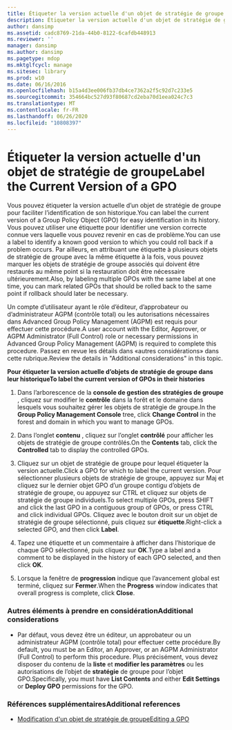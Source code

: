 ```yaml
---
title: Étiqueter la version actuelle d'un objet de stratégie de groupe
description: Étiqueter la version actuelle d'un objet de stratégie de groupe
author: dansimp
ms.assetid: cadc8769-21da-44b0-8122-6cafdb448913
ms.reviewer: ''
manager: dansimp
ms.author: dansimp
ms.pagetype: mdop
ms.mktglfcycl: manage
ms.sitesec: library
ms.prod: w10
ms.date: 06/16/2016
ms.openlocfilehash: b15a4d3ee006fb37db4ce7362a2f5c92d7c233e5
ms.sourcegitcommit: 354664bc527d93f80687cd2eba70d1eea024c7c3
ms.translationtype: MT
ms.contentlocale: fr-FR
ms.lasthandoff: 06/26/2020
ms.locfileid: "10808397"
---
```

# <span data-ttu-id="5cc95-103">Étiqueter la version actuelle d'un objet de stratégie de groupe</span><span class="sxs-lookup"><span data-stu-id="5cc95-103">Label the Current Version of a GPO</span></span>


<span data-ttu-id="5cc95-104">Vous pouvez étiqueter la version actuelle d’un objet de stratégie de groupe pour faciliter l’identification de son historique.</span><span class="sxs-lookup"><span data-stu-id="5cc95-104">You can label the current version of a Group Policy Object (GPO) for easy identification in its history.</span></span> <span data-ttu-id="5cc95-105">Vous pouvez utiliser une étiquette pour identifier une version correcte connue vers laquelle vous pouvez revenir en cas de problème.</span><span class="sxs-lookup"><span data-stu-id="5cc95-105">You can use a label to identify a known good version to which you could roll back if a problem occurs.</span></span> <span data-ttu-id="5cc95-106">Par ailleurs, en attribuant une étiquette à plusieurs objets de stratégie de groupe avec la même étiquette à la fois, vous pouvez marquer les objets de stratégie de groupe associés qui doivent être restaurés au même point si la restauration doit être nécessaire ultérieurement.</span><span class="sxs-lookup"><span data-stu-id="5cc95-106">Also, by labeling multiple GPOs with the same label at one time, you can mark related GPOs that should be rolled back to the same point if rollback should later be necessary.</span></span>

<span data-ttu-id="5cc95-107">Un compte d’utilisateur ayant le rôle d’éditeur, d’approbateur ou d’administrateur AGPM (contrôle total) ou les autorisations nécessaires dans Advanced Group Policy Management (AGPM) est requis pour effectuer cette procédure.</span><span class="sxs-lookup"><span data-stu-id="5cc95-107">A user account with the Editor, Approver, or AGPM Administrator (Full Control) role or necessary permissions in Advanced Group Policy Management (AGPM) is required to complete this procedure.</span></span> <span data-ttu-id="5cc95-108">Passez en revue les détails dans «autres considérations» dans cette rubrique.</span><span class="sxs-lookup"><span data-stu-id="5cc95-108">Review the details in "Additional considerations" in this topic.</span></span>

**<span data-ttu-id="5cc95-109">Pour étiqueter la version actuelle d’objets de stratégie de groupe dans leur historique</span><span class="sxs-lookup"><span data-stu-id="5cc95-109">To label the current version of GPOs in their histories</span></span>**

1.  <span data-ttu-id="5cc95-110">Dans l’arborescence de la **console de gestion des stratégies de groupe** , cliquez sur modifier le **contrôle** dans la forêt et le domaine dans lesquels vous souhaitez gérer les objets de stratégie de groupe.</span><span class="sxs-lookup"><span data-stu-id="5cc95-110">In the **Group Policy Management Console** tree, click **Change Control** in the forest and domain in which you want to manage GPOs.</span></span>

2.  <span data-ttu-id="5cc95-111">Dans l’onglet **contenu** , cliquez sur l’onglet **contrôlé** pour afficher les objets de stratégie de groupe contrôlés.</span><span class="sxs-lookup"><span data-stu-id="5cc95-111">On the **Contents** tab, click the **Controlled** tab to display the controlled GPOs.</span></span>

3.  <span data-ttu-id="5cc95-112">Cliquez sur un objet de stratégie de groupe pour lequel étiqueter la version actuelle.</span><span class="sxs-lookup"><span data-stu-id="5cc95-112">Click a GPO for which to label the current version.</span></span> <span data-ttu-id="5cc95-113">Pour sélectionner plusieurs objets de stratégie de groupe, appuyez sur Maj et cliquez sur le dernier objet GPO d’un groupe contigu d’objets de stratégie de groupe, ou appuyez sur CTRL et cliquez sur objets de stratégie de groupe individuels.</span><span class="sxs-lookup"><span data-stu-id="5cc95-113">To select multiple GPOs, press SHIFT and click the last GPO in a contiguous group of GPOs, or press CTRL and click individual GPOs.</span></span> <span data-ttu-id="5cc95-114">Cliquez avec le bouton droit sur un objet de stratégie de groupe sélectionné, puis cliquez sur **étiquette**.</span><span class="sxs-lookup"><span data-stu-id="5cc95-114">Right-click a selected GPO, and then click **Label**.</span></span>

4.  <span data-ttu-id="5cc95-115">Tapez une étiquette et un commentaire à afficher dans l’historique de chaque GPO sélectionné, puis cliquez sur **OK**.</span><span class="sxs-lookup"><span data-stu-id="5cc95-115">Type a label and a comment to be displayed in the history of each GPO selected, and then click **OK**.</span></span>

5.  <span data-ttu-id="5cc95-116">Lorsque la fenêtre de **progression** indique que l’avancement global est terminé, cliquez sur **Fermer**.</span><span class="sxs-lookup"><span data-stu-id="5cc95-116">When the **Progress** window indicates that overall progress is complete, click **Close**.</span></span>

### <span data-ttu-id="5cc95-117">Autres éléments à prendre en considération</span><span class="sxs-lookup"><span data-stu-id="5cc95-117">Additional considerations</span></span>

-   <span data-ttu-id="5cc95-118">Par défaut, vous devez être un éditeur, un approbateur ou un administrateur AGPM (contrôle total) pour effectuer cette procédure.</span><span class="sxs-lookup"><span data-stu-id="5cc95-118">By default, you must be an Editor, an Approver, or an AGPM Administrator (Full Control) to perform this procedure.</span></span> <span data-ttu-id="5cc95-119">Plus précisément, vous devez disposer du contenu de la **liste** et **modifier les paramètres** ou les autorisations de l’objet de **stratégie** de groupe pour l’objet GPO.</span><span class="sxs-lookup"><span data-stu-id="5cc95-119">Specifically, you must have **List Contents** and either **Edit Settings** or **Deploy GPO** permissions for the GPO.</span></span>

### <span data-ttu-id="5cc95-120">Références supplémentaires</span><span class="sxs-lookup"><span data-stu-id="5cc95-120">Additional references</span></span>

-   [<span data-ttu-id="5cc95-121">Modification d'un objet de stratégie de groupe</span><span class="sxs-lookup"><span data-stu-id="5cc95-121">Editing a GPO</span></span>](editing-a-gpo-agpm40.md)

 

 





